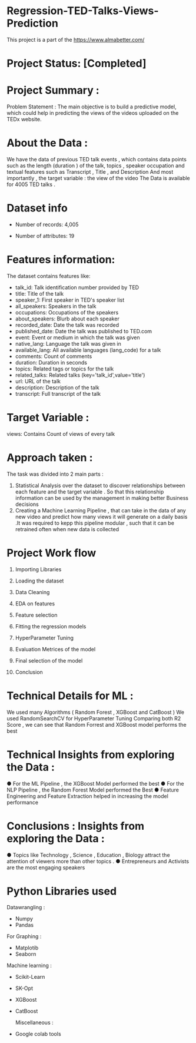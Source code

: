 # Regression-TED-Talks-Views-Prediction

This project is a part of the https://www.almabetter.com/

#  Project Status: [Completed]
 
# Project Summary :
Problem Statement :
The main objective is to build a predictive model, which could help in predicting the views of the videos uploaded on the TEDx website.

# About the Data :
We have the data of previous TED talk events , which contains data points such as the length (duration ) of the talk, topics , speaker occupation and textual features such as Transcript , Title , and Description And most importantly , the target variable : the view of the video The Data is available for 4005 TED talks .

# Dataset info

* Number of records: 4,005

* Number of attributes: 19

# Features information:

The dataset contains features like:

* talk_id: Talk identification number provided by TED
* title: Title of the talk
* speaker_1: First speaker in TED's speaker list
* all_speakers: Speakers in the talk
* occupations: Occupations of the speakers
* about_speakers: Blurb about each speaker
* recorded_date: Date the talk was recorded
* published_date: Date the talk was published to TED.com
* event: Event or medium in which the talk was given
* native_lang: Language the talk was given in
* available_lang: All available languages (lang_code) for a talk
* comments: Count of comments
* duration: Duration in seconds
* topics: Related tags or topics for the talk
* related_talks: Related talks (key='talk_id',value='title')
* url: URL of the talk
* description: Description of the talk
* transcript: Full transcript of the talk

# Target Variable :
views: Contains Count of views of every talk

# Approach taken :
The task was divided into 2 main parts :

1. Statistical Analysis over the dataset to discover relationships between each feature and the target variable . So that this relationship information can be used by the management in making better Business decisions
2. Creating a Machine Learning Pipeline , that can take in the data of any new video and predict how many views it will generate on a daily basis .It was required to kepp this pipeline modular , such that it can be retrained often when new data is collected

# Project Work flow

1. Importing Libraries

2. Loading the dataset

3. Data Cleaning

4. EDA on features

5. Feature selection

6. Fitting the regression models

7. HyperParameter Tuning

8. Evaluation Metrices of the model

9. Final selection of the model

10. Conclusion

# Technical Details for ML :

We used many Algorithms ( Random Forest , XGBoost and CatBoost ) We used RandomSearchCV for HyperParameter Tuning Comparing both R2 Score , we can see that Random Forrest and XGBoost model performs the best

# Technical Insights from exploring the Data :

● For the ML Pipeline , the XGBoost Model performed the best ● For the NLP Pipeline , the Random Forest Model performed the Best ● Feature Engineering and Feature Extraction helped in increasing the model performance

# Conclusions : Insights from exploring the Data :
● Topics like Technology , Science , Education , Biology attract the attention of viewers more than other topics . ● Entrepreneurs and Activists are the most engaging speakers

# Python Libraries used
Datawrangling :

* Numpy
* Pandas

For Graphing :

* Matplotib
* Seaborn

Machine learning :

* Scikit-Learn
* SK-Opt
* XGBoost
* CatBoost
 
  Miscellaneous :

* Google colab tools
